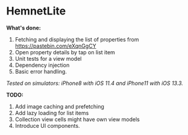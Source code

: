 # HemnetLite

**What's done:**
1. Fetching and displaying the list of properties from https://pastebin.com/eXqnGgCY
2. Open property details by tap on list item
3. Unit tests for a view model
4. Dependency injection
5. Basic error handling.

*Tested on simulators: iPhone8 with iOS 11.4 and iPhone11 with iOS 13.3.*

**TODO:**
1. Add image caching and prefetching
2. Add lazy loading for list items
3. Collection view cells might have own view models
4. Introduce UI components.
